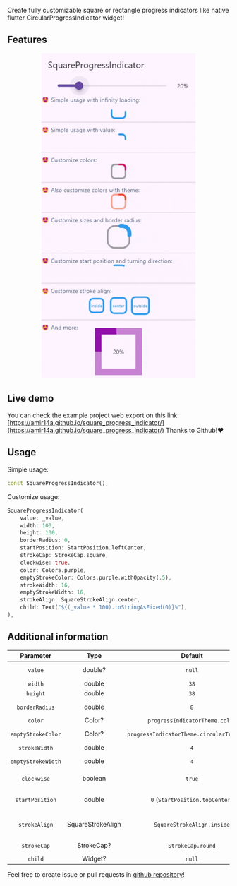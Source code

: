Create fully customizable square or rectangle progress indicators like native flutter CircularProgressIndicator widget!

## Features

<p align="center">
  <img src="https://github.com/amir14a/square_progress_indicator/blob/main/example/screenshots/screenshot-new.gif?raw=true" width="350" title="Full example of SquareProgressIndicator">
</p>

## Live demo

You can check the example project web export on this link:
[https://amir14a.github.io/square_progress_indicator/](https://amir14a.github.io/square_progress_indicator/)
Thanks to Github!❤️

## Usage

Simple usage:
```dart
const SquareProgressIndicator(),
```

Customize usage:
```dart
SquareProgressIndicator(
    value: _value,
    width: 100,
    height: 100,
    borderRadius: 0,
    startPosition: StartPosition.leftCenter,
    strokeCap: StrokeCap.square,
    clockwise: true,
    color: Colors.purple,
    emptyStrokeColor: Colors.purple.withOpacity(.5),
    strokeWidth: 16,
    emptyStrokeWidth: 16,
    strokeAlign: SquareStrokeAlign.center,
    child: Text("${(_value * 100).toStringAsFixed(0)}%"),
),
```

## Additional information
|    **Parameter**   |      **Type**     |                 **Default**                 |                                                                                     **Info**                                                                                    |
|:------------------:|:-----------------:|:-------------------------------------------:|:-------------------------------------------------------------------------------------------------------------------------------------------------------------------------------:|
|       `value`      |      double?      |                    `null`                   | The value of the progress, it should be between 0 and 1. don't pass it to use Indeterminate mode                                                                                |
|       `width`      |       double      |                     `38`                    | The width of rectangle that the progress line is drawn around it.                                                                                                               |
|      `height`      |       double      |                     `38`                    | The height of rectangle that the progress line is drawn around it.                                                                                                              |
|   `borderRadius`   |       double      |                     `8`                     | The border radius of the rectangle, it is applied to all four corners.                                                                                                          |
|       `color`      |       Color?      |        `progressIndicatorTheme.color`       | The color of the progress line.                                                                                                                                                 |
| `emptyStrokeColor` |       Color?      | `progressIndicatorTheme.circularTrackColor` | The color of the line behind the progress line which show for reminding progress.                                                                                               |
|    `strokeWidth`   |       double      |                     `4`                     | The width of the progress line.                                                                                                                                                 |
| `emptyStrokeWidth` |       double      |                     `4`                     | The width of the line behind the progress line which show for reminding progress.                                                                                               |
|     `clockwise`    |      boolean      |                    `true`                   | The direction of turn of progress line, if you pass false, the progress line will be reversed, default value is true.                                                           |
|   `startPosition`  |       double      |       `0` (`StartPosition.topCenter`)       | Start position of progress line relative to the topCenter, you can pass a value from [StartPosition] class or custom double value you need.                                     |
|    `strokeAlign`   | SquareStrokeAlign |          `SquareStrokeAlign.inside`         | The stroke align of the progress line, pass a value from [SquareStrokeAlign] and read it's documents. see: https://api.flutter.dev/flutter/painting/BorderSide/strokeAlign.html |
|     `strokeCap`    |     StrokeCap?    |              `StrokeCap.round`              | The stroke cap of the progress line and empty line, see: https://api.flutter.dev/flutter/dart-ui/StrokeCap.html                                                                 |
|       `child`      |      Widget?      |                    `null`                   | The child widget, it can be a text or everything you need.                                                                                                                      |

Feel free to create issue or pull requests in [github repository](https://github.com/amir14a/square_progress_indicator)!